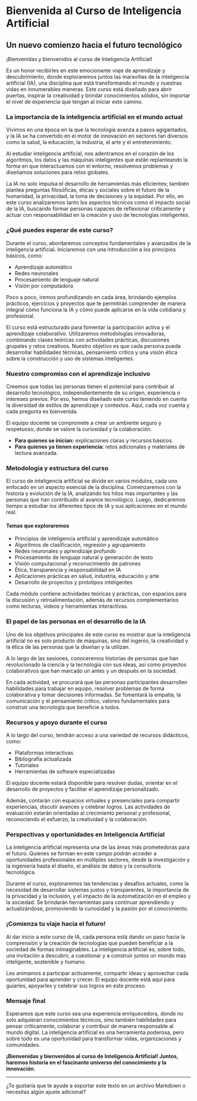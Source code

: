 # Bienvenida al Curso de Inteligencia Artificial
## Un nuevo comienzo hacia el futuro tecnológico

¡Bienvenidas y bienvenidos al curso de Inteligencia Artificial!

Es un honor recibirles en este emocionante viaje de aprendizaje y descubrimiento, donde exploraremos juntos las maravillas de la inteligencia artificial (IA), una disciplina que está transformando el mundo y nuestras vidas en innumerables maneras. Este curso está diseñado para abrir puertas, inspirar la creatividad y brindar conocimientos sólidos, sin importar el nivel de experiencia que tengan al iniciar este camino.

### La importancia de la inteligencia artificial en el mundo actual
Vivimos en una época en la que la tecnología avanza a pasos agigantados, y la IA se ha convertido en el motor de innovación en sectores tan diversos como la salud, la educación, la industria, el arte y el entretenimiento.

Al estudiar inteligencia artificial, nos adentramos en el corazón de los algoritmos, los datos y las máquinas inteligentes que están replanteando la forma en que interactuamos con el entorno, resolvemos problemas y diseñamos soluciones para retos globales.

La IA no solo impulsa el desarrollo de herramientas más eficientes; también plantea preguntas filosóficas, éticas y sociales sobre el futuro de la humanidad, la privacidad, la toma de decisiones y la equidad. Por ello, en este curso analizaremos tanto los aspectos técnicos como el impacto social de la IA, buscando formar personas capaces de reflexionar críticamente y actuar con responsabilidad en la creación y uso de tecnologías inteligentes.

### ¿Qué puedes esperar de este curso?
Durante el curso, abordaremos conceptos fundamentales y avanzados de la inteligencia artificial. Iniciaremos con una introducción a los principios básicos, como:

* Aprendizaje automático
* Redes neuronales
* Procesamiento de lenguaje natural
* Visión por computadora

Poco a poco, iremos profundizando en cada área, brindando ejemplos prácticos, ejercicios y proyectos que te permitirán comprender de manera integral cómo funciona la IA y cómo puede aplicarse en la vida cotidiana y profesional.

El curso está estructurado para fomentar la participación activa y el aprendizaje colaborativo. Utilizaremos metodologías innovadoras, combinando clases teóricas con actividades prácticas, discusiones grupales y retos creativos. Nuestro objetivo es que cada persona pueda desarrollar habilidades técnicas, pensamiento crítico y una visión ética sobre la construcción y uso de sistemas inteligentes.

### Nuestro compromiso con el aprendizaje inclusivo
Creemos que todas las personas tienen el potencial para contribuir al desarrollo tecnológico, independientemente de su origen, experiencia o intereses previos. Por eso, hemos diseñado este curso teniendo en cuenta la diversidad de estilos de aprendizaje y contextos. Aquí, cada voz cuenta y cada pregunta es bienvenida.

El equipo docente se compromete a crear un ambiente seguro y respetuoso, donde se valore la curiosidad y la colaboración.

* **Para quienes se inician:** explicaciones claras y recursos básicos.
* **Para quienes ya tienen experiencia:** retos adicionales y materiales de lectura avanzada.

### Metodología y estructura del curso
El curso de inteligencia artificial se divide en varios módulos, cada uno enfocado en un aspecto esencial de la disciplina. Comenzaremos con la historia y evolución de la IA, analizando los hitos más importantes y las personas que han contribuido al avance tecnológico. Luego, dedicaremos tiempo a estudiar los diferentes tipos de IA y sus aplicaciones en el mundo real.

#### Temas que exploraremos
* Principios de inteligencia artificial y aprendizaje automático
* Algoritmos de clasificación, regresión y agrupamiento
* Redes neuronales y aprendizaje profundo
* Procesamiento de lenguaje natural y generación de texto
* Visión computacional y reconocimiento de patrones
* Ética, transparencia y responsabilidad en IA
* Aplicaciones prácticas en salud, industria, educación y arte
* Desarrollo de proyectos y prototipos inteligentes

Cada módulo contiene actividades teóricas y prácticas, con espacios para la discusión y retroalimentación, además de recursos complementarios como lecturas, vídeos y herramientas interactivas.

### El papel de las personas en el desarrollo de la IA
Uno de los objetivos principales de este curso es mostrar que la inteligencia artificial no es solo producto de máquinas, sino del ingenio, la creatividad y la ética de las personas que la diseñan y la utilizan.

A lo largo de las sesiones, conoceremos historias de personas que han revolucionado la ciencia y la tecnología con sus ideas, así como proyectos colaborativos que han marcado un antes y un después en la sociedad.

En cada actividad, se procurará que las personas participantes desarrollen habilidades para trabajar en equipo, resolver problemas de forma colaborativa y tomar decisiones informadas. Se fomentará la empatía, la comunicación y el pensamiento crítico, valores fundamentales para construir una tecnología que beneficie a todos.

### Recursos y apoyo durante el curso
A lo largo del curso, tendrán acceso a una variedad de recursos didácticos, como:

* Plataformas interactivas
* Bibliografía actualizada
* Tutoriales
* Herramientas de software especializadas

El equipo docente estará disponible para resolver dudas, orientar en el desarrollo de proyectos y facilitar el aprendizaje personalizado.

Además, contarán con espacios virtuales y presenciales para compartir experiencias, discutir avances y celebrar logros. Las actividades de evaluación estarán orientadas al crecimiento personal y profesional, reconociendo el esfuerzo, la creatividad y la colaboración.

### Perspectivas y oportunidades en Inteligencia Artificial
La inteligencia artificial representa una de las áreas más prometedoras para el futuro. Quienes se forman en este campo podrán acceder a oportunidades profesionales en múltiples sectores, desde la investigación y la ingeniería hasta el diseño, el análisis de datos y la consultoría tecnológica.

Durante el curso, exploraremos las tendencias y desafíos actuales, como la necesidad de desarrollar sistemas justos y transparentes, la importancia de la privacidad y la inclusión, y el impacto de la automatización en el empleo y la sociedad. Se brindarán herramientas para continuar aprendiendo y actualizándose, promoviendo la curiosidad y la pasión por el conocimiento.

### ¡Comienza tu viaje hacia el futuro!
Al dar inicio a este curso de IA, cada persona está dando un paso hacia la comprensión y la creación de tecnologías que pueden beneficiar a la sociedad de formas inimaginables. La inteligencia artificial es, sobre todo, una invitación a descubrir, a cuestionar y a construir juntos un mundo más inteligente, sostenible y humano.

Les animamos a participar activamente, compartir ideas y aprovechar cada oportunidad para aprender y crecer. El equipo docente está aquí para guiarles, apoyarles y celebrar sus logros en este proceso.

### Mensaje final
Esperamos que este curso sea una experiencia enriquecedora, donde no solo adquieran conocimientos técnicos, sino también habilidades para pensar críticamente, colaborar y contribuir de manera responsable al mundo digital. La inteligencia artificial es una herramienta poderosa, pero sobre todo es una oportunidad para transformar vidas, organizaciones y comunidades.

**¡Bienvenidas y bienvenidos al curso de Inteligencia Artificial! Juntos, haremos historia en el fascinante universo del conocimiento y la innovación.**

---

¿Te gustaría que te ayude a exportar este texto en un archivo Markdown o necesitas algún ajuste adicional?
